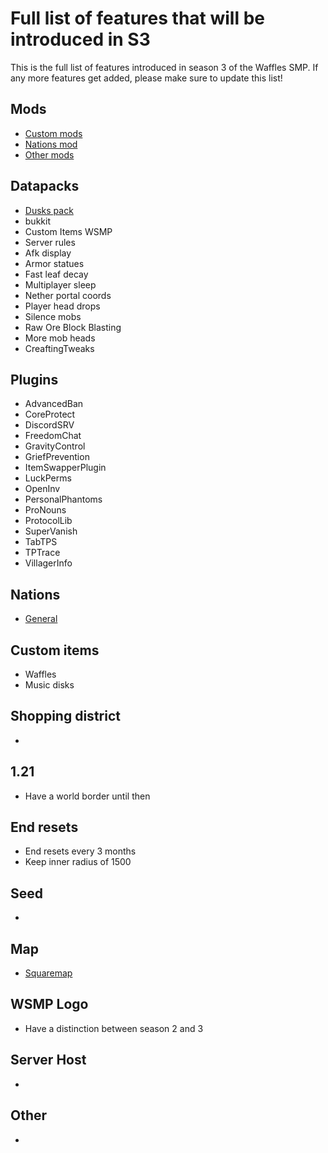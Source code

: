 # Full list of features that will be introduced in S3

This is the full list of features introduced in season 3 of the Waffles SMP.  If any more features get added, please make sure to update this list!

## Mods
- [Custom mods](./custom_mods.md)
- [Nations mod](./nations_mod_requirements.md)
- [Other mods](./mod_list.md)

## Datapacks
- [Dusks pack](./dusks_datapack.md)
- bukkit
- Custom Items WSMP
- Server rules
- Afk display
- Armor statues
- Fast leaf decay
- Multiplayer sleep
- Nether portal coords
- Player head drops
- Silence mobs
- Raw Ore Block Blasting
- More mob heads
- CreaftingTweaks

## Plugins
- AdvancedBan
- CoreProtect
- DiscordSRV
- FreedomChat
- GravityControl
- GriefPrevention
- ItemSwapperPlugin
- LuckPerms
- OpenInv
- PersonalPhantoms
- ProNouns
- ProtocolLib
- SuperVanish
- TabTPS
- TPTrace
- VillagerInfo

## Nations
- [General](./nations_system.md)

## Custom items
- Waffles
- Music disks

## Shopping district
- 

## 1.21
- Have a world border until then

## End resets
- End resets every 3 months
- Keep inner radius of 1500

## Seed
- 

## Map
- [Squaremap](https://modrinth.com/plugin/squaremap)

## WSMP Logo
- Have a distinction between season 2 and 3

## Server Host
- 

## Other
- 
